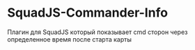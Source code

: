 # SquadJS-Commander-Info
Плагин для SquadJS который показывает cmd сторон через определенное время после старта карты
